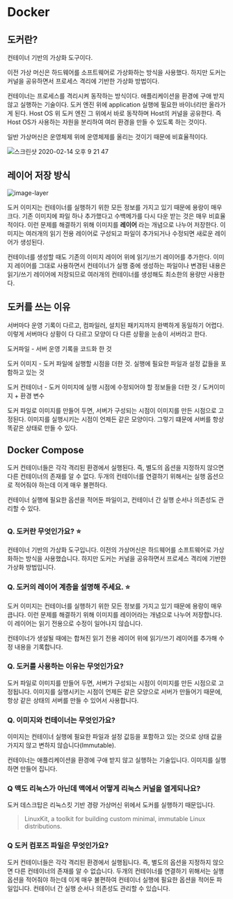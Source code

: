 # Docker

## 도커란?

컨테이너 기반의 가상화 도구이다.

이전 가상 머신은 하드웨어를 소프트웨어로 가상화하는 방식을 사용했다. 하지만 도커는 커널을 공유하면서 프로세스 격리에 기반한 가상화 방법이다. 

컨테이너는 프로세스를 격리시켜 동작하는 방식이다. 애플리케이션을 환경에 구애 받지 않고 실행하는 기술이다. 도커 엔진 위에 application 실행에 필요한 바이너리만 올라가게 된다. Host OS 위 도커 엔진 그 위에서 바로 동작하며 Host의 커널을 공유한다. 즉 Host OS가 사용하는 자원을 분리하여 여러 환경을 만들 수 있도록 하는 것이다.

일반 가상머신은 운영체제 위에 운영체제를 올리는 것이기 때문에 비효율적이다. 

![스크린샷 2020-02-14 오후 9 21 47](https://user-images.githubusercontent.com/26567962/74531481-15450e00-4f70-11ea-85d5-ee2ce5aef1c7.png)



## 레이어 저장 방식

![image-layer](https://user-images.githubusercontent.com/26567962/74536317-3101e180-4f7b-11ea-8217-1f30185fe047.png)

도커 이미지는 컨테이너를 실행하기 위한 모든 정보를 가지고 있기 때문에 용랑이 매우 크다. 기존 이미지에 파일 하나 추가했다고 수백메가를 다시 다운 받는 것은 매우 비효율 적이다. 이런 문제를 해결하기 위해 이미지를 **레이어** 라는 개념으로 나누어 저장한다. 이미지는 여러개의 읽기 전용 레이어로 구성되고 파일이 추가되거나 수정되면 새로운 레이어가 생성된다.

컨테이너를 생성할 때도 기존의 이미지 레이어 위에 읽기/쓰기 레이어를 추가한다. 이미지 레이어를 그대로 사용하면서 컨테이너가 실행 중에 생성하는 파일이나 변경된 내용은 읽기/쓰기 레이어에 저장되므로 여러개의 컨테이너를 생성해도 최소한의 용량만 사용한다. 



## 도커를 쓰는 이유

서버마다 운영 기록이 다르고, 컴파일러, 설치된 패키지까지 완벽하게 동일하기 어렵다. 이렇게 서버마다 상황이 다 다르고 모양이 다 다른 상황을 눈송이 서버라고 한다.

도커파일 - 서버 운영 기록을 코드화 한 것

도커 이미지 - 도커 파일에 실행할 시점을 더한 것. 실행에 필요한 파일과 설정 값들을 포함하고 있는 것

도커 컨테이너 - 도커 이미지에 실행 시점에 수정되어야 할 정보들을 더한 것 / 도커이미지 + 환경 변수

도커 파일로 이미지를 만들어 두면, 서버가 구성되는 시점이 이미지를 만든 시점으로 고정된다. 이미지를 실행시키는 시점이 언제든 같은 모양이다. 그렇기 떄문에 서버를 항상 똑같은 상태로 만들 수 있다.



## Docker Compose

도커 컨테이너들은 각각 격리된 환경에서 실행된다. 즉, 별도의 옵션을 지정하지 않으면 다른 컨테이너의 존재를 알 수 없다. 두개의 컨테이너를 연결하기 위해서는 실행 옵션으로 적어줘야 하는데 이게 매우 불편하다.

컨테이너 실행에 필요한 옵션을 적어둔 파일이고, 컨테이너 간 실행 순서나 의존성도 관리할 수 있다.

## 



### Q. 도커란 무엇인가요? ⭐️

컨테이너 기반의 가상화 도구입니다. 이전의 가상머신은 하드웨어를 소프트웨어로 가상화하는 방식을 사용했습니다. 하지만 도커는 커널을 공유하면서 프로세스 격리에 기반한 가상화 방법입니다.



### Q. 도커의 레이어 계층을 설명해 주세요. ⭐️

도커 이미지는 컨테이너를 실행하기 위한 모든 정보를 가지고 있기 때문에 용랑이 매우 큽니다. 이런 문제를 해결하기 위해 이미지를 레이어라는 개념으로 나누어 저장합니다. 이 레이어는 읽기 전용으로 수정이 일어나지 않습니다.

컨테이너가 생설될 때에는 합쳐진 읽기 전용 레이어 위에 읽기/쓰기 레이어를 추가해 수정 내용을 기록합니다.



### Q. 도커를 사용하는 이유는 무엇인가요?

도커 파일로 이미지를 만들어 두면, 서버가 구성되는 시점이 이미지를 만든 시점으로 고정됩니다. 이미지를 실행시키는 시점이 언제든 같은 모양으로 서버가 만들어기 때문에, 항상 같은 상태의 서버를 만들 수 있어서 사용합니다.



### Q. 이미지와 컨테이너는 무엇인가요?

이미지는 컨테이너 실행에 필요한 파일과 설정 값등을 포함하고 있는 것으로 상태 값을 가지지 않고 변하지 않습니다(Immutable).

컨테이너는 애플리케이션을 환경에 구애 받지 않고 실행하는 기술입니다. 이미지를 실행하면 만들어 집니다.



### Q 맥도 리눅스가 아닌데 맥에서 어떻게 리눅스 커널을 열게되나요?

도커 데스크탑은 리눅스킷 기반 경량 가상머신 위에서 도커를 실행하기 때문입니다.

> LinuxKit, a toolkit for building custom minimal, immutable Linux distributions.



### Q 도커 컴포즈 파일은 무엇인가요?

도커 컨테이너들은 각각 격리된 환경에서 실행됩니다. 즉, 별도의 옵션을 지정하지 않으면 다른 컨테이너의 존재를 알 수 없습니다. 두개의 컨테이너를 연결하기 위해서는 실행 옵션을 적어줘야 하는데 이게 매우 불편하여 컨테이너 실행에 필요한 옵션을 적어둔 파일입니다. 컨테이너 간 실행 순서나 의존성도 관리할 수 있습니다.

